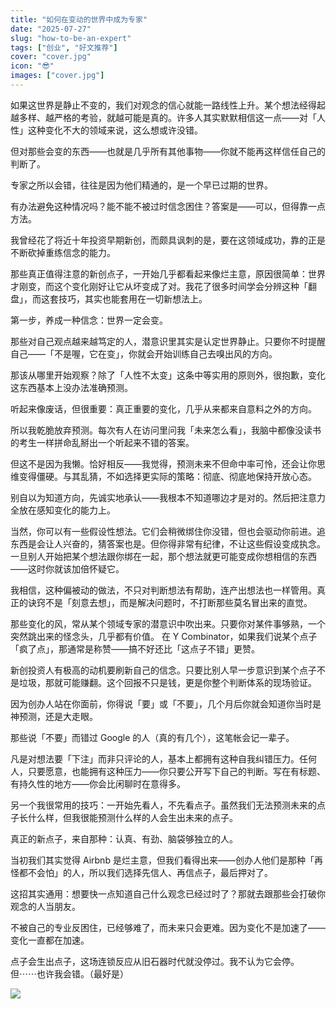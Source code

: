 ```yaml
---
title: "如何在变动的世界中成为专家"
date: "2025-07-27"
slug: "how-to-be-an-expert"
tags: ["创业", "好文推荐"]
cover: "cover.jpg"
icon: "😎"
images: ["cover.jpg"]
---
```

如果这世界是静止不变的，我们对观念的信心就能一路线性上升。某个想法经得起越多样、越严格的考验，就越可能是真的。许多人其实默默相信这一点——对「人性」这种变化不大的领域来说，这么想或许没错。



但对那些会变的东西——也就是几乎所有其他事物——你就不能再这样信任自己的判断了。



专家之所以会错，往往是因为他们精通的，是一个早已过期的世界。



有办法避免这种情况吗？能不能不被过时信念困住？答案是——可以，但得靠一点方法。



我曾经花了将近十年投资早期新创，而颇具讽刺的是，要在这领域成功，靠的正是不断砍掉重练信念的能力。



那些真正值得注意的新创点子，一开始几乎都看起来像烂主意，原因很简单：世界才刚变，而这个变化刚好让它从坏变成了对。我花了很多时间学会分辨这种「翻盘」，而这套技巧，其实也能套用在一切新想法上。



第一步，养成一种信念：世界一定会变。



那些对自己观点越来越笃定的人，潜意识里其实是认定世界静止。只要你不时提醒自己——「不是喔，它在变」，你就会开始训练自己去嗅出风的方向。



那该从哪里开始观察？除了「人性不太变」这条中等实用的原则外，很抱歉，变化这东西基本上没办法准确预测。



听起来像废话，但很重要：真正重要的变化，几乎从来都来自意料之外的方向。



所以我乾脆放弃预测。每次有人在访问里问我「未来怎么看」，我脑中都像没读书的考生一样拼命乱掰出一个听起来不错的答案。



但这不是因为我懒。恰好相反——我觉得，预测未来不但命中率可怜，还会让你思维变得僵硬。与其乱猜，不如选择更实际的策略：彻底、彻底地保持开放心态。



别自以为知道方向，先诚实地承认——我根本不知道哪边才是对的。然后把注意力全放在感知变化的能力上。



当然，你可以有一些假设性想法。它们会稍微绑住你没错，但也会驱动你前进。追东西是会让人兴奋的，猜答案也是。但你得非常有纪律，不让这些假设变成执念。
一旦别人开始把某个想法跟你绑在一起，那个想法就更可能变成你想相信的东西——这时你就该加倍怀疑它。



我相信，这种偏被动的做法，不只对判断想法有帮助，连产出想法也一样管用。真正的诀窍不是「刻意去想」，而是解决问题时，不打断那些莫名冒出来的直觉。



那些变化的风，常从某个领域专家的潜意识中吹出来。只要你对某件事够熟，一个突然跳出来的怪念头，几乎都有价值。
在 Y Combinator，如果我们说某个点子「疯了点」，那通常是称赞——搞不好还比「这点子不错」更赞。



新创投资人有极高的动机要刷新自己的信念。只要比别人早一步意识到某个点子不是垃圾，那就可能赚翻。这个回报不只是钱，更是你整个判断体系的现场验证。



因为创办人站在你面前，你得说「要」或「不要」，几个月后你就会知道你当时是神预测，还是大走眼。



那些说「不要」而错过 Google 的人（真的有几个），这笔帐会记一辈子。



凡是对想法要「下注」而非只评论的人，基本上都拥有这种自我纠错压力。任何人，只要愿意，也能拥有这种压力——你只要公开写下自己的判断。写在有标题、有持久性的地方——你会比闲聊时在意得多。



另一个我很常用的技巧：一开始先看人，不先看点子。虽然我们无法预测未来的点子长什么样，但我很能预测什么样的人会生出未来的点子。



真正的新点子，来自那种：认真、有劲、脑袋够独立的人。



当初我们其实觉得 Airbnb 是烂主意，但我们看得出来——创办人他们是那种「再怪都不会怕」的人，所以我们选择先信人、再信点子，最后押对了。



这招其实通用：想要快一点知道自己什么观念已经过时了？那就去跟那些会打破你观念的人当朋友。



不被自己的专业反困住，已经够难了，而未来只会更难。因为变化不是加速了——变化一直都在加速。



点子会生出点子，这场连锁反应从旧石器时代就没停过。我不认为它会停。
但⋯⋯也许我会错。（最好是）




![](https://prod-files-secure.s3.us-west-2.amazonaws.com/112d0858-5090-4d34-a606-b75eb8d65fd2/46476355-9cf3-4e99-9b7a-3531bc426380/1000202064.png?X-Amz-Algorithm=AWS4-HMAC-SHA256&X-Amz-Content-Sha256=UNSIGNED-PAYLOAD&X-Amz-Credential=ASIAZI2LB466YB6OOWCM%2F20250808%2Fus-west-2%2Fs3%2Faws4_request&X-Amz-Date=20250808T181907Z&X-Amz-Expires=3600&X-Amz-Security-Token=IQoJb3JpZ2luX2VjEHIaCXVzLXdlc3QtMiJHMEUCIQCKFNmzEIgB1vflNgo6bYqMiyGpU8AUN57cHWXcweX1fAIgCSdKmC%2Br%2FH95HNSdXn0NCEudLLugUf2wLmKkWS%2Bjq%2BcqiAQIq%2F%2F%2F%2F%2F%2F%2F%2F%2F%2F%2FARAAGgw2Mzc0MjMxODM4MDUiDGHJT%2Fas2udUhgIyDCrcA5t63kGvat7sXgkDDY7EgFTfoGhJ21tyfy1oAHhcjvmUXhBUEjpdfa5EgkXPvOYLWY%2Bwofzs1rnzS0kZYZGEZTaB4yX3E48%2Bs%2FIT61W202novfw8olBvUF7pHQXiWCU%2BTb71Z8JxtBh1Ib669lYBOCjZ3NjuZzOFEeMFTJ4kvGW8YxydXj2xVkfSzOY8UL2SYEX1jELANJken4wU4NPgdNtgYI3Ke%2BUQ7SgdN0TlYnJCWcRDQChrO0OQJ6pGZ3xZ%2FDNx5wD9GnKrsmplpZqqsUPvFRRmAQnJeV0IJWrUgtSZW9Mga68iej0jAYDbtN47bQ8aYIaX3P6arRB%2Fz6C1tOqHIwlZJnyIlW4vedX5BEt7RNSSyKBw7h7J%2BZ0bC7vdo4mJicwsl6DRENldZ%2FtDEctSgittVROhf1jgBlSVnRB%2BR7fJ6gOfqY7zu0UyLoqgDsHCjwnzY6AJYo6aZM%2BxAg0eWbAcH9yVPq7d9HNZzDdvOoFmE59t%2BYyopNqzxR3pHUrLdMpkkpTMdILqB6bcZMB3H5zvdGjwqobuptRQI22HwU5TiYotACKuqc2qZS%2B0V30ToMmuXimi8lzyPUw8BG4iimUIzgeVcvStxpsgqSeVQxiaFBoQ%2FezoVReiMIv22MQGOqUBAr15qRrGBTEmMPq51dk%2BU5pbpdUHAPE%2F0kIEkmz17Nn9ce1cragq68XSuNRBrZp5izGIPYbXndxMEY5pmwrYvtCCQHEkyWotqRmNyi8gyMXhnt%2BEzIZ75Nt9kT0H6YefJeC97X35%2Flf7iwf3KMyfaGoyGTjSo4yxZP%2FRxwu1sKQedo0qL5O%2FvXXV%2FSiDGfqeln%2BJWfq71iTO6O4z7FQFB6wa9GQw&X-Amz-Signature=6769ab4c0fcb3f493e19cdf1069b37ab211a1d139b3e9d8cf5dc2be5c00d09b3&X-Amz-SignedHeaders=host&x-amz-checksum-mode=ENABLED&x-id=GetObject)

